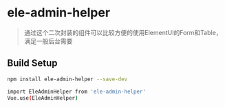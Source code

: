 # ele-admin-helper 

> 通过这个二次封装的组件可以比较方便的使用ElementUI的Form和Table，满足一般后台需要

## Build Setup

``` bash
npm install ele-admin-helper --save-dev

import EleAdminHelper from 'ele-admin-helper'
Vue.use(EleAdminHelper)
```
